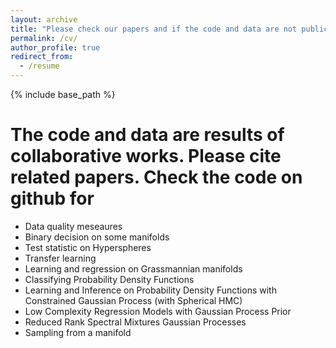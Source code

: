 ```yaml
---
layout: archive
title: "Please check our papers and if the code and data are not publicly available, they may be shared upon reasonable request."
permalink: /cv/
author_profile: true
redirect_from:
  - /resume
---
```


{% include base_path %}

The code and data are results of collaborative works. Please cite related papers.
Check the code on github for 
======
* Data quality meseaures 
* Binary decision on some manifolds 
* Test statistic on Hyperspheres
* Transfer learning
* Learning and regression on Grassmannian manifolds 
* Classifying Probability Density Functions
* Learning and Inference on Probability Density Functions with Constrained Gaussian Process (with Spherical HMC)
* Low Complexity Regression Models with Gaussian Process Prior
* Reduced Rank Spectral Mixtures Gaussian Processes
* Sampling from a manifold



